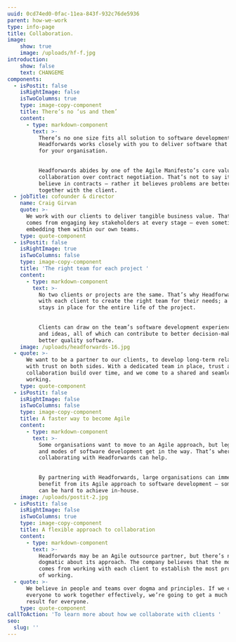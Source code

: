 ```yaml
---
uuid: 0cd74ed0-0fac-11ea-843f-932c76de5936
parent: how-we-work
type: info-page
title: Collaboration.
image:
    show: true
    image: /uploads/hf-f.jpg
introduction:
    show: false
    text: CHANGEME
components:
  - isPostit: false
    isRightImage: false
    isTwoColumns: true
    type: image-copy-component
    title: There’s no ‘us and them’
    content:
      - type: markdown-component
        text: >-
          There’s no one size fits all solution to software development. It’s why
          Headforwards works closely with you to deliver software that creates value
          for your organisation. 
    
    
          Headforwards abides by one of the Agile Manifesto’s core values: customer
          collaboration over contract negotiation. That’s not to say it doesn’t
          believe in contracts – rather it believes problems are better solved
          together with the client.
  - jobTitle: cofounder & director
    name: Craig Girvan
    quote: >-
      We work with our clients to deliver tangible business value. That only
      comes from engaging key stakeholders at every stage – even sometimes
      embedding them within our own teams.
    type: quote-component
  - isPostit: false
    isRightImage: true
    isTwoColumns: false
    type: image-copy-component
    title: 'The right team for each project '
    content:
      - type: markdown-component
        text: >-
          No two clients or projects are the same. That’s why Headforwards works
          with each client to create the right team for their needs; a team that
          stays in place for the entire life of the project. 
    
    
          Clients can draw on the team’s software development experience, knowledge
          and ideas, all of which can contribute to better decision-making and
          better quality software.
    image: /uploads/headforwards-16.jpg
  - quote: >-
      We want to be a partner to our clients, to develop long-term relationships
      with trust on both sides. With a dedicated team in place, trust and
      collaboration build over time, and we come to a shared and seamless way of
      working.
    type: quote-component
  - isPostit: false
    isRightImage: false
    isTwoColumns: false
    type: image-copy-component
    title: A faster way to become Agile
    content:
      - type: markdown-component
        text: >-
          Some organisations want to move to an Agile approach, but legacy processes
          and modes of software development get in the way. That’s where
          collaborating with Headforwards can help.  
    
    
          By partnering with Headforwards, large organisations can immediately
          benefit from its Agile approach to software development – something that
          can be hard to achieve in-house.
    image: /uploads/postit-2.jpg
  - isPostit: false
    isRightImage: false
    isTwoColumns: true
    type: image-copy-component
    title: A flexible approach to collaboration
    content:
      - type: markdown-component
        text: >-
          Headforwards may be an Agile outsource partner, but there’s nothing
          dogmatic about its approach. The company believes that the most value
          comes from working with each client to establish the most productive way
          of working.
  - quote: >-
      We believe in people and teams over dogma and principles. If we can get
      everyone to work together effectively, we’re going to get a much better
      result for everyone.
    type: quote-component
callToAction: 'To learn more about how we collaborate with clients '
seo:
  slug: ''
---
```


